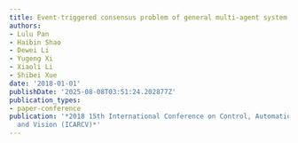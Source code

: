 ```yaml
---
title: Event-triggered consensus problem of general multi-agent system on signed networks
authors:
- Lulu Pan
- Haibin Shao
- Dewei Li
- Yugeng Xi
- Xiaoli Li
- Shibei Xue
date: '2018-01-01'
publishDate: '2025-08-08T03:51:24.202877Z'
publication_types:
- paper-conference
publication: '*2018 15th International Conference on Control, Automation, Robotics
  and Vision (ICARCV)*'
---
```


